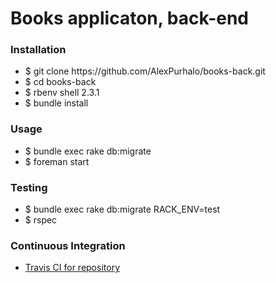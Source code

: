 <h1>Books applicaton, back-end</h1>
<h3>Installation</h3>
<ul>
    <li>$ git clone https://github.com/AlexPurhalo/books-back.git</li>
    <li>$ cd books-back</li>
    <li>$ rbenv shell 2.3.1</li>
    <li>$ bundle install</li>
</ul>

<h3>Usage</h3>
<ul>
    <li>$ bundle exec rake db:migrate</li>
    <li>$ foreman start</li>
</ul>

<h3>Testing</h3>
<ul>
    <li>$ bundle exec rake db:migrate RACK_ENV=test</li>
    <li>$ rspec</li>
</ul>

<h3>Continuous Integration</h3>
<ul>
    <li><a href="https://travis-ci.org/AlexPurhalo/books-back">Travis CI for repository</a></li>
</ul>
